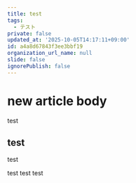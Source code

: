 ```yaml
---
title: test
tags:
  - テスト
private: false
updated_at: '2025-10-05T14:17:11+09:00'
id: a4a8d67843f3ee3bbf19
organization_url_name: null
slide: false
ignorePublish: false
---
```

# new article body
test

## test 
test

test
test
test